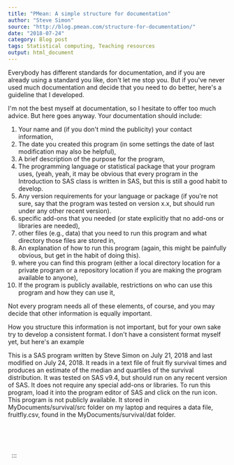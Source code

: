 ```yaml
---
title: "PMean: A simple structure for documentation"
author: "Steve Simon"
source: "http://blog.pmean.com/structure-for-documentation/"
date: "2018-07-24"
category: Blog post
tags: Statistical computing, Teaching resources
output: html_document
---
```


Everybody has different standards for documentation, and if you are
already using a standard you like, don't let me stop you. But if you've
never used much documentation and decide that you need to do better,
here's a guideline that I developed.

<!---More--->

I'm not the best myself at documentation, so I hesitate to offer too
much advice. But here goes anyway. Your documentation should include:

1.  Your name and (if you don't mind the publicity) your contact
    information,
2.  The date you created this program (in some settings the date of last
    modification may also be helpful),
3.  A brief description of the purpose for the program,
4.  The programming language or statistical package that your program
    uses, (yeah, yeah, it may be obvious that every program in the
    Introduction to SAS class is written in SAS, but this is still a
    good habit to develop.
5.  Any version requirements for your language or package (if you're not
    sure, say that the program was tested on version x.x, but should run
    under any other recent version).
6.  specific add-ons that you needed (or state explicitly that no
    add-ons or libraries are needed),
7.  other files (e.g., data) that you need to run this program and what
    directory those files are stored in,
8.  An explanation of how to run this program (again, this might be
    painfully obvious, but get in the habit of doing this).
9.  where you can find this program (either a local directory location
    for a private program or a repository location if you are making the
    program available to anyone),
10. If the program is publicly available, restrictions on who can use
    this program and how they can use it,

Not every program needs all of these elements, of course, and you may
decide that other information is equally important.

How you structure this information is not important, but for your own
sake try to develop a consistent format. I don't have a consistent
format myself yet, but here's an example

This is a SAS program written by Steve Simon on July 21, 2018 and last
modified on July 24, 2018. It reads in a text file of fruit fly survival
times and produces an estimate of the median and quartiles of the
survival distribution. It was tested on SAS v9.4, but should run on any
recent version of SAS. It does not require any special add-ons or
libraries. To run this program, load it into the program editor of SAS
and click on the run icon. This program is not publicly available. It
stored in MyDocuments/survival/src folder on my laptop and requires a
data file, fruitfly.csv, found in the MyDocuments/survival/dat folder.

 

 

 
:::

